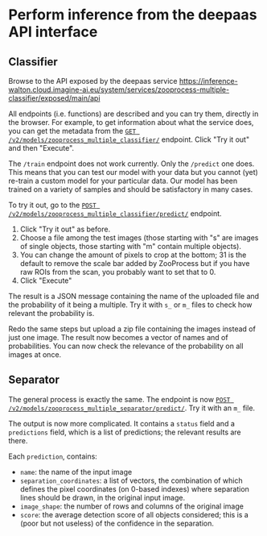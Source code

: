 # Perform inference from the deepaas API interface

## Classifier

Browse to the API exposed by the deepaas service <https://inference-walton.cloud.imagine-ai.eu/system/services/zooprocess-multiple-classifier/exposed/main/api>

All endpoints (i.e. functions) are described and you can try them, directly in the browser. For example, to get information about what the service does, you can get the metadata from the [`GET /v2/models/zooprocess_multiple_classifier/`](https://inference-walton.cloud.imagine-ai.eu/system/services/zooprocess-multiple-classifier/exposed/main/api#/models/get_system_services_zooprocess_multiple_classifier_exposed_main_v2_models_) endpoint. Click "Try it out" and then "Execute".

The `/train` endpoint does not work currently. Only the `/predict` one does. This means that you can test our model with your data but you cannot (yet) re-train a custom model for your particular data. Our model has been trained on a variety of samples and should be satisfactory in many cases.

To try it out, go to the [`POST /v2/models/zooprocess_multiple_classifier/predict/`](https://inference-walton.cloud.imagine-ai.eu/system/services/zooprocess-multiple-classifier/exposed/main/api#/models/post_system_services_zooprocess_multiple_classifier_exposed_main_v2_models_zooprocess_multiple_classifier_predict_) endpoint.

1.  Click "Try it out" as before.
2.  Choose a file among the test images (those starting with "s" are images of single objects, those starting with "m" contain multiple objects).
3.  You can change the amount of pixels to crop at the bottom; 31 is the default to remove the scale bar added by ZooProcess but if you have raw ROIs from the scan, you probably want to set that to 0.
4.  Click "Execute"

The result is a JSON message containing the name of the uploaded file and the probability of it being a multiple. Try it with `s_` or `m_` files to check how relevant the probability is.

Redo the same steps but upload a zip file containing the images instead of just one image. The result now becomes a vector of names and of probabilities. You can now check the relevance of the probability on all images at once.

## Separator

The general process is exactly the same. The endpoint is now [`POST /v2/models/zooprocess_multiple_separator/predict/`](https://inference-walton.cloud.imagine-ai.eu/system/services/zooprocess-multiple-separator/exposed/main/api#/models/post_system_services_zooprocess_multiple_separator_exposed_main_v2_models_zooprocess_multiple_separator_predict_). Try it with an `m_` file.

The output is now more complicated. It contains a `status` field and a `predictions` field, which is a list of predictions; the relevant results are there.

Each `prediction`, contains:

-   `name`: the name of the input image
-   `separation_coordinates`: a list of vectors, the combination of which defines the pixel coordinates (on 0-based indexes) where separation lines should be drawn, in the original input image.
-   `image_shape`: the number of rows and columns of the original image
-   `score`: the average detection score of all objects considered; this is a (poor but not useless) of the confidence in the separation.
